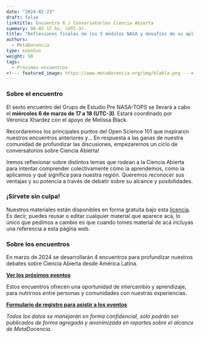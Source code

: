 ```yaml
---
date: "2024-02-23"
draft: false
linktitle: Encuentro 6 / Conversatorios Ciencia Abierta
summary: 06-03 17 hs. (UTC-3). 
title: "Reflexiones finales de los 5 módulos NASA y desafíos de su aplicación en América Latina"
authors:
  - MetaDocencia
type: eventos
weight: 50
tags:
  - Próximos encuentros
<!--- featured_image: https://www.metadocencia.org/img/blabla.png --->
---
```


<!--- ![Grupo de Estudio Pre NASA TOPS, encuentro 1. Módulo 1: El “Ethos” de la Ciencia Abierta. Miércoles 24/01 a las 17 hs. (UTC-3). Coordina Melissa Black](https://www.metadocencia.org/img/blabla.jpg) --->

### Sobre el encuentro

El sexto encuentro del Grupo de Estudio Pre NASA-TOPS se llevará a cabo el **miércoles 6 de marzo de 17 a 18 (UTC-3)**. Estará coordinado por Veronica Xhardez con el apoyo de Melissa Black.

Recordaremos los principales puntos del Open Science 101 que inspiraron nuestros encuentros anteriores y... En respuesta a las ganas de nuestra comunidad de profundizar las discusiones, empezaremos un ciclo de conversatorios sobre Ciencia Abierta!

Iremos reflexionar sobre distintos temas que rodean a la Ciencia Abierta para intentar comprender colectivamente cómo la aprendemos, como la aplicamos y qué significa para nuestra región. Queremos reconocer sus ventajas y su potencia a través de debatir sobre su alcance y posibilidades.

<!--- ### Materiales del evento

- [Presentación](https://docs.google.com/presentation/d/blabla/edit?usp=sharing)

- [Video del encuentro](https://youtu.be/SotP_QwBDj8)--->


### ¡Sírvete sin culpa!

Nuestros materiales están disponibles en forma gratuita bajo esta [licencia](https://creativecommons.org/licenses/by/4.0/deed.es). Es decir, puedes reusar o editar cualquier material que aparece acá, lo único que pedimos a cambio es que cuando tomes material de acá incluyas una referencia a esta página web.

### Sobre los encuentros

En marzo de 2024 se desarrollarán 4 encuentros para profundizar nuestros debates sobre Ciencia Abierta desde América Latina. 

**[Ver los próximos eventos](https://www.metadocencia.org/eventos)**

Estos encuentros ofrecen una oportunidad de intercambio y aprendizaje, para nutrirnos entre personas y comunidades con nuestras experiencias.

**[Formulario de registro para asistir a los eventos](https://docs.google.com/forms/d/e/1FAIpQLSe2_d08ZLEComUlsUwzHKPhiGcEuN2u1oq1gdvRcAXLfWz8ww/viewform)**

*Todos los datos se manejarán en forma confidencial, sólo podrán ser publicados de forma agregada y anonimizada en reportes sobre el alcance de MetaDocencia.*
